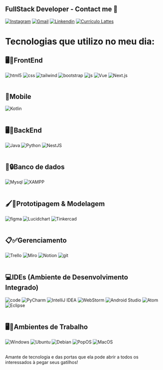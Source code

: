 ## FullStack Developer - Contact me 📩


[![Instagram](https://img.shields.io/badge/Instagram-E4405F?style=for-the-badge&logo=instagram&logoColor=white)](https://www.instagram.com/lucasptrick_/)
[![Gmail](https://img.shields.io/badge/Gmail-D14836?style=for-the-badge&logo=gmail&logoColor=white)](lucaskmassa44@gmail.com/)
[![Linkendin](https://img.shields.io/badge/LinkedIn-0077B5?style=for-the-badge&logo=linkedin&logoColor=white)](https://www.linkedin.com/in/lucasptrck/)
[![Currículo Lattes](https://img.shields.io/badge/Curr%C3%ADculo_Lattes-000000?style=for-the-badge&logo=google-scholar&logoColor=white)](http://lattes.cnpq.br/6077008715015832)

  </div>

<p align="center">
  <h1>Tecnologias que utilizo no meu dia:</h1>
</p>

  
## 🖥️🎨FrontEnd
<div style="display: inline_block" >
   
  <img align="center" alt="html5" src="https://img.shields.io/badge/HTML5-E34F26?style=for-the-badge&logo=html5&logoColor=white" />
  <img align="center" alt="css" src="https://img.shields.io/badge/CSS3-1572B6?style=for-the-badge&logo=css3&logoColor=white" />
   <img align="center" alt="tailwind" src="https://img.shields.io/badge/Tailwind_CSS-38B2AC?style=for-the-badge&logo=tailwindcss&logoColor=white"/>
  <img align="center" alt="bootstrap" src="https://img.shields.io/badge/Bootstrap-563D7C?style=for-the-badge&logo=bootstrap&logoColor=white" />
  <img align="center" alt="js" src="https://img.shields.io/badge/JavaScript-323330?style=for-the-badge&logo=javascript&logoColor=F7DF1E" />
  <img align="center" alt="Vue" src="https://img.shields.io/badge/Vue.js-4FC08D?style=for-the-badge&logo=vue.js&logoColor=white" />
   <img align="center" alt="Next.js" src="https://img.shields.io/badge/Next.js-000000?style=for-the-badge&logo=next.js&logoColor=white" />
  
</div><br/>



## 📲Mobile
  <div style="display: inline_block">
     
   <img align="center" alt="Kotlin" src="https://img.shields.io/badge/Kotlin-7F52FF?style=for-the-badge&logo=kotlin&logoColor=white" />

</div><br/>


  
## 🖥️🔧BackEnd
  <div style="display: inline_block">

   <img align="center" alt="Java" src="https://img.shields.io/badge/Java-ED8B00?style=for-the-badge&logo=java&logoColor=white" />
   <img align="center" alt="Python" src="https://img.shields.io/badge/Python-3776AB?style=for-the-badge&logo=python&logoColor=white" />
   <img align="center" alt="NestJS" src="https://img.shields.io/badge/NestJS-E0234E?style=for-the-badge&logo=nestjs&logoColor=white" />

</div><br/>


  
## 💾🔒Banco de dados
  <div style="display: inline_block">
     
  <img align="center" alt="Mysql" src="https://img.shields.io/badge/MySQL-005C84?style=for-the-badge&logo=mysql&logoColor=white" />
  <img align="center" alt="XAMPP" src="https://img.shields.io/badge/XAMPP-FB7A24?style=for-the-badge&logo=xampp&logoColor=white" />

</div><br/>


  
## 🖌️📐Prototipagem & Modelagem
  <div style="display: inline_block">
     
   <img align="center" alt="figma" src="https://img.shields.io/badge/Figma-F24E1E?style=for-the-badge&logo=figma&logoColor=white" />
   <img align="center" alt="Lucidchart" src="https://img.shields.io/badge/Lucidchart-FF6600?style=for-the-badge&logo=lucidchart&logoColor=white" />
   <img align="center" alt="Tinkercad" src="https://img.shields.io/badge/Tinkercad-FF9900?style=for-the-badge&logo=tinkercad&logoColor=white" />

</div><br/>


  
## 📋✅Gerenciamento
  <div style="display: inline_block">

   <img align="center" alt="Trello" src="https://img.shields.io/badge/Trello-0052CC?style=for-the-badge&logo=trello&logoColor=white" />  
   <img align="center" alt="Miro" src="https://img.shields.io/badge/Miro-FFDD00?style=for-the-badge&logo=miro&logoColor=white" />
   <img align="center" alt="Notion" src="https://img.shields.io/badge/Notion-000000?style=for-the-badge&logo=notion&logoColor=white" />
   <img align="center" alt="git" src="https://img.shields.io/badge/GitHub-100000?style=for-the-badge&logo=github&logoColor=white" />

</div><br/>



## 💻IDEs (Ambiente de Desenvolvimento Integrado)
  <div style="display: inline_block">

   <img align="center" alt="code" src="https://img.shields.io/badge/Visual_Studio_Code-0078D4?style=for-the-badge&logo=visual%20studio%20code&logoColor=white"/>
   <img align="center" alt="PyCharm" src="https://img.shields.io/badge/PyCharm-000000?style=for-the-badge&logo=pycharm&logoColor=white" />
   <img align="center" alt="IntelliJ IDEA" src="https://img.shields.io/badge/IntelliJ_IDEA-000000?style=for-the-badge&logo=intellij-idea&logoColor=white" />
   <img align="center" alt="WebStorm" src="https://img.shields.io/badge/WebStorm-000000?style=for-the-badge&logo=webstorm&logoColor=white" />
   <img align="center" alt="Android Studio" src="https://img.shields.io/badge/Android_Studio-3DDC84?style=for-the-badge&logo=android-studio&logoColor=white" />
   <img align="center" alt="Atom" src="https://img.shields.io/badge/Atom-66595C?style=for-the-badge&logo=atom&logoColor=white" />
   <img align="center" alt="Eclipse" src="https://img.shields.io/badge/Eclipse-2C2255?style=for-the-badge&logo=eclipse&logoColor=white" />

</div><br/>


## 🖥💼Ambientes de Trabalho
  <div style="display: inline_block">

   <img align="center" alt="Windows" src="https://img.shields.io/badge/Windows-0078D4?style=for-the-badge&logo=windows&logoColor=white" />
   <img align="center" alt="Ubuntu" src="https://img.shields.io/badge/Ubuntu-E95420?style=for-the-badge&logo=ubuntu&logoColor=white" />
   <img align="center" alt="Debian" src="https://img.shields.io/badge/Debian-A81D33?style=for-the-badge&logo=debian&logoColor=white" />
   <img align="center" alt="PopOS" src="https://img.shields.io/badge/Pop!_OS-66595C?style=for-the-badge&logo=popos&logoColor=white" />
   <img align="center" alt="MacOS" src="https://img.shields.io/badge/macOS-000000?style=for-the-badge&logo=macos&logoColor=white" />

</div><br/>


  
Amante de tecnologia e das portas que ela pode abrir a todos os interessados à pegar seus gatilhos!
